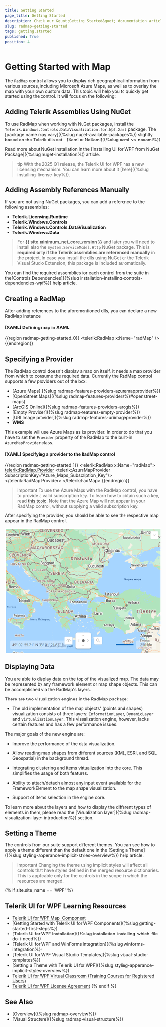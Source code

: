 ```yaml
---
title: Getting Started
page_title: Getting Started
description: Check our &quot;Getting Started&quot; documentation article for the RadMap control.
slug: radmap-getting-started
tags: getting,started
published: True
position: 4
---
```


# Getting Started with Map

The `RadMap` control allows you to display rich geographical information from various sources, including Microsoft Azure Maps, as well as to overlay the map with your own custom data. This topic will help you to quickly get started using the control. It will focus on the following:      

## Adding Telerik Assemblies Using NuGet

To use RadMap when working with NuGet packages, install the `Telerik.Windows.Controls.DataVisualization.for.Wpf.Xaml` package. The [package name may vary]({%slug nuget-available-packages%}) slightly based on the Telerik dlls set - [Xaml or NoXaml]({%slug xaml-vs-noxaml%})

Read more about NuGet installation in the [Installing UI for WPF from NuGet Package]({%slug nuget-installation%}) article.

>tip With the 2025 Q1 release, the Telerik UI for WPF has a new licensing mechanism. You can learn more about it [here]({%slug installing-license-key%}).

## Adding Assembly References Manually

If you are not using NuGet packages, you can add a reference to the following assemblies:

* __Telerik.Licensing.Runtime__
* __Telerik.Windows.Controls__
* __Telerik.Windows.Controls.DataVisualization__
* __Telerik.Windows.Data__

>For __{{ site.minimum_net_core_version }}__ and later you will need to install also the `System.ServiceModel.Http` NuGet package. This is __required only if the Telerik assemblies are referenced manually__ in the project. In case you install the dlls using NuGet or the Telerik Visual Studio Extension, this package is included automatically.

You can find the required assemblies for each control from the suite in the[Controls Dependencies]({%slug installation-installing-controls-dependencies-wpf%}) help article.

## Creating a RadMap

After adding references to the aforementioned dlls, you can declare a new RadMap instance.        

#### __[XAML] Defining map in XAML__
{{region radmap-getting-started_0}}
   	<UserControl xmlns:telerik="http://schemas.telerik.com/2008/xaml/presentation">
		<Grid x:Name="LayoutRoot">
			<telerik:RadMap x:Name="radMap" />
		</Grid>
	</UserControl> 
{{endregion}}

## Specifying a Provider

The RadMap control doesn't display a map on itself, it needs a map provider from which to consume the required data. Currently the RadMap control supports a few providers out of the box:        

* [Azure Maps]({%slug radmap-features-providers-azuremapprovider%}) 
* [OpenStreet Maps]({%slug radmap-features-providers%}#openstreet-maps) 
* [ArcGIS Online]({%slug radmap-features-providers-arcgis%}) 
* [Empty Provider]({%slug radmap-features-empty-provider%}) 
* [URI Image provider]({%slug radmap-features-uriimageprovider%}) 
* __WMS__

This example will use Azure Maps as its provider. In order to do that you have to set the `Provider` property of the RadMap to the built-in `AzureMapProvider` class.        

#### __[XAML] Specifying a provider to the RadMap control__
{{region radmap-getting-started_1}}
	<UserControl xmlns:telerik="http://schemas.telerik.com/2008/xaml/presentation">
		<Grid x:Name="LayoutRoot">
			<telerik:RadMap x:Name="radMap">
				<telerik:RadMap.Provider>
					<telerik:AzureMapProvider SubscriptionKey="Azure_Maps_Subscription_Key"/>
				</telerik:RadMap.Provider>
			</telerik:RadMap>
		</Grid>
	</UserControl> 
{{endregion}}        

>important To use the Azure Maps with the RadMap control, you have to provide a valid subscription key. To learn how to obtain such a key, read [this topic](https://learn.microsoft.com/en-us/azure/azure-maps/how-to-manage-account-keys). Note that the Azure Map will not appear in your RadMap control, without supplying a valid subscription key.          

After specifying the provider, you should be able to see the respective map appear in the RadMap control.

![RadMap Getting Started](images/RadMap_GettingStarted_01.png)

## Displaying Data

You are able to display data on the top of the visualized map. The data may be represented by any framework element or map shape objects. This can be accomplished via the RadMap's layers.        

There are two visualization engines in the RadMap package:

* The old implementation of the map objects' (points and shapes) visualization consists of three layers: `InformationLayer`, `DynamicLayer` and `VirtualizationLayer`. This visualization engine, however, lacks certain features and has a few performance issues.     

The major goals of the new engine are:

* Improve the performance of the data visualization.

* Allow reading map shapes from different sources (KML, ESRI, and SQL Geospatial) in the background thread.

* Integrating clustering and items virtualization into the core. This simplifies the usage of both features.

* Ability to attach/detach almost any input event available for the FrameworkElement to the map shape visualization.

* Support of items selection in the engine core.

To learn more about the layers and how to display the different types of elements in them, please read the [Visualization layer]({%slug radmap-visualization-layer-introduction%}) section.

## Setting a Theme

The controls from our suite support different themes. You can see how to apply a theme different than the default one in the [Setting a Theme]({%slug styling-apperance-implicit-styles-overview%}) help article.

>important Changing the theme using implicit styles will affect all controls that have styles defined in the merged resource dictionaries. This is applicable only for the controls in the scope in which the resources are merged. 

{% if site.site_name == 'WPF' %}
## Telerik UI for WPF Learning Resources

* [Telerik UI for WPF Map  Component](https://www.telerik.com/products/wpf/map.aspx)
* [Getting Started with Telerik UI for WPF Components]({%slug getting-started-first-steps%})
* [Telerik UI for WPF Installation]({%slug installation-installing-which-file-do-i-need%})
* [Telerik UI for WPF and WinForms Integration]({%slug winforms-integration%})
* [Telerik UI for WPF Visual Studio Templates]({%slug visual-studio-templates%})
* [Setting a Theme with Telerik UI for WPF]({%slug styling-apperance-implicit-styles-overview%})
* [Telerik UI for WPF Virtual Classroom (Training Courses for Registered Users)](https://learn.telerik.com/learn/course/external/view/elearning/16/telerik-ui-for-wpf) 
* [Telerik UI for WPF License Agreement](https://www.telerik.com/purchase/license-agreement/wpf-dlw-s)
{% endif %}

## See Also

 * [Overview]({%slug radmap-overview%})
 * [Visual Structure]({%slug radmap-visual-structure%})